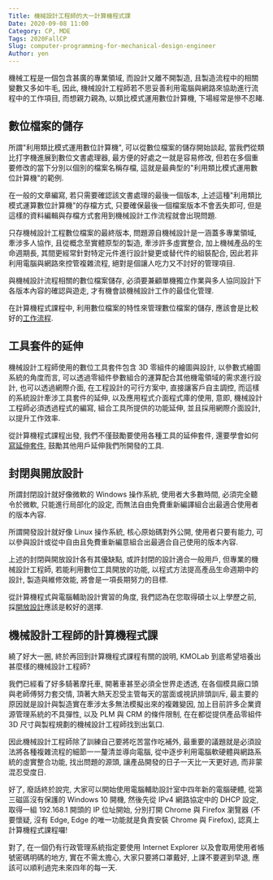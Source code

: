 ```yaml
---
Title: 機械設計工程師的大一計算機程式課
Date: 2020-09-08 11:00
Category: CP, MDE
Tags: 2020FallCP
Slug: computer-programming-for-mechanical-design-engineer
Author: yen
---
```


機械工程是一個包含甚廣的專業領域, 而設計又離不開製造, 且製造流程中的相關變數又多如牛毛, 因此, 機械設計工程師若不思妥善利用電腦與網路來協助進行流程中的工作項目, 而想親力親為, 以類比模式運用數位計算機, 下場經常是慘不忍睹.

<!-- PELICAN_END_SUMMARY -->

數位檔案的儲存
----

所謂"利用類比模式運用數位計算機", 可以從數位檔案的儲存開始談起, 當我們從類比打字機進展到數位文書處理器, 最方便的好處之一就是容易修改, 但若在多個重要修改的當下分別以個別的檔案名稱存檔, 這就是最典型的"利用類比模式運用數位計算機"的範例.

在一般的文章編寫, 若只需要確認該文書處理的最後一個版本, 上述這種"利用類比模式運算數位計算機"的存檔方式, 只要確保最後一個檔案版本不會丟失即可, 但是這樣的資料編輯與存檔方式套用到機械設計工作流程就會出現問題.

只存機械設計工程數位檔案的最終版本, 問題源自機械設計是一涵蓋多專業領域, 牽涉多人協作, 且從概念至實體原型的製造, 牽涉許多虛實整合, 加上機械產品的生命週期長, 其間更經常針對特定元件進行設計變更或替代件的組裝配合, 因此若非利用電腦與網路來控管複雜流程, 絕對是個讓人吃力又不討好的管理項目.

與機械設計流程相關的數位檔案儲存, 必須要兼顧單機獨立作業與多人協同設計下各版本內容的確認與遊走, 才有機會談機械設計工作的最佳化管理.

在計算機程式課程中, 利用數位檔案的特性來管理數位檔案的儲存, 應該會是比較好的[工作流程].

[工作流程]: http://mde.tw/cp2020/content/%E5%B7%A5%E4%BD%9C%E6%B5%81%E7%A8%8B.html

工具套件的延伸
----

機械設計工程師使用的數位工具套件包含 3D 零組件的繪圖與設計, 以參數式繪圖系統的角度而言, 可以透過零組件參數組合的運算配合其他機電領域的需求進行設計, 也可以透過網際介面, 在工程設計的可行方案中, 直接讓客戶自主調控, 而這樣的系統設計牽涉工具套件的延伸, 以及應用程式介面程式庫的使用, 意即, 機械設計工程師必須透過程式的編寫, 組合工具所提供的功能延伸, 並且採用網際介面設計, 以提升工作效率.

從計算機程式課程出發, 我們不僅鼓勵要使用各種工具的延伸套件, 還要學會如何[寫延伸套件], 鼓勵其他用戶延伸我們所開發的工具.

[寫延伸套件]: https://pyslvs-ui.readthedocs.io/en/stable/typing/

封閉與開放設計
----

所謂封閉設計就好像微軟的 Windows 操作系統, 使用者大多數時間, 必須完全聽令於微軟, 只能進行局部化的設定, 而無法自由免費重新編譯組合出最適合使用者的版本內容.

所謂開發設計就好像 Linux 操作系統, 核心原始碼對外公開, 使用者只要有能力, 可以參與設計或從中自由且免費重新編意組合出最適合自己使用的版本內容.

上述的封閉與開放設計各有其優缺點, 或許封閉的設計適合一般用戶, 但專業的機械設計工程師, 若能利用數位工具開放的功能, 以程式方法提高產品生命週期中的設計, 製造與維修效能, 將會是一項長期努力的目標.

從計算機程式與電腦輔助設計實習的角度, 我們認為在您取得碩士以上學歷之前, 採[開放設計]應該是較好的選擇.

[開放設計]: https://pyslvs-ui.readthedocs.io/en/stable/references/#cite

機械設計工程師的計算機程式課
----

繞了好大一圈, 終於再回到計算機程式課程有關的說明, KMOLab 到底希望培養出甚麼樣的機械設計工程師?

我們已經看了好多騎著摩托車, 開著車甚至必須全世界走透透, 在各個模具廠口頭與老師傅努力套交情, 頂著大熱天忍受主管每天的當面或視訊排頭訓斥, 最主要的原因就是設計與製造實在牽涉太多無法模擬出來的複雜變因, 加上目前許多企業資源管理系統的不具彈性, 以及 PLM 與 CRM 的條件限制, 在在都從提供產品零組件 3D 尺寸與製程規劃的機械設計工程師找到出氣口.

因此機械設計工程師除了訓練自己要將吃苦當作吃補外, 最重要的議題就是必須設法將各種複雜流程的細節一一釐清並導向電腦, 從中逐步利用電腦軟硬體與網路系統的虛實整合功能, 找出問題的源頭, 讓產品開發的日子一天比一天更好過, 而非蒙混忍受度日.

好了, 廢話終於說完, 大家可以開始使用電腦輔助設計室中四年新的電腦硬體, 從第三磁區沒有保護的 Windows 10 開機, 然後先從 IPv4 網路協定中的 DHCP 設定, 取得一組 192.168.1 開頭的 IP 位址開始, 分別打開 Chrome 與 Firefox 瀏覽器 (不要懷疑, 沒有 Edge, Edge 的唯一功能就是負責安裝 Chrome 與 Firefox), 認真上計算機程式課程囉!

對了, 在一個仍有行政管理系統指定要使用 Internet Explorer 以及會取用使用者帳號密碼明碼的地方, 實在不需太擔心, 大家只要將口罩戴好, 上課不要遲到早退, 應該可以順利過完未來四年的每一天.